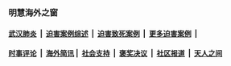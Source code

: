 
### 明慧海外之窗

####  [武汉肺炎](indexes/365.md?t=03241500) &nbsp;|&nbsp;  [迫害案例综述](indexes/328.md?t=03241500) &nbsp;|&nbsp; [迫害致死案例](indexes/277.md?t=03241500)  &nbsp;|&nbsp; [更多迫害案例](indexes/81.md?t=03241500)  &nbsp;|&nbsp; 
####  [时事评论](indexes/19.md?t=03241500) &nbsp;|&nbsp; [海外简讯](indexes/245.md?t=03241500)&nbsp;|&nbsp;  [社会支持](indexes/140.md?t=03241500) &nbsp;|&nbsp; [褒奖决议](indexes/282.md?t=03241500) &nbsp;|&nbsp; [社区报道](indexes/91.md?t=03241500)  &nbsp;|&nbsp; [天人之间](indexes/78.md?t=03241500) 

